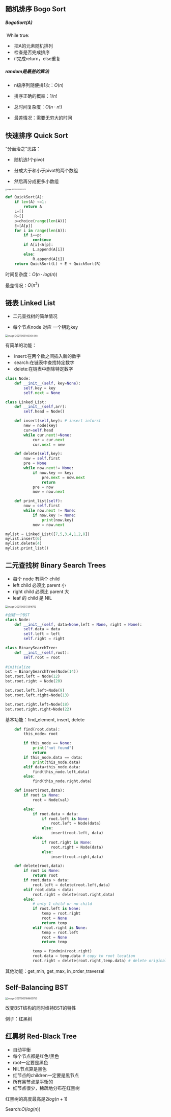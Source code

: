 ## 随机排序 Bogo Sort

##### BogoSort(A)

​	While true:

- ​		把A的元素随机排列
- ​		检查是否完成排序
- ​		if完成return，else重复

##### random是最差的算法

- ​	n级序列随便排1次：$O(n)$

- ​	排序正确的概率：$1/n!$

- ​	总时间复杂度：$O(n\cdot n!)$

- ​	最差情况：需要无穷大的时间



## 快速排序 Quick Sort

“分而治之"思路：

- ​	随机选1个pivot

- ​	分成大于和小于pivot的两个数组

- ​	然后再分成更多小数组

<img src="https://i.imgur.com/lByy4pg.png" alt="image-20211003135023717" style="zoom: 33%;" />

```python
def QuickSort(A):
    if len(A) <=1:
        return A
    L=[]
    R=[]
    p=choice(range(len(A)))
    E=[A[p]]
    for i in range(len(A)):
        if i==p:
            continue
        if A[i]<A[p]:
            L.append(A[i])
        else:
            R.append(A[i])
    return QuickSort(L) + E + QuickSort(R)
```

时间复杂度：$O(n\cdot log(n))$

最差情况：$O(n^2)$



## 链表 Linked List

- 二元查找树的简单情况

- 每个节点node 对应 一个钥匙key

<img src="https://i.imgur.com/XDHQ1SW.png" alt="image-20211003140304448" style="zoom:50%;" />

有简单的功能：

- ​	insert:在两个数之间插入新的数字
- ​	search:在链表中查找特定数字
- ​	delete:在链表中删除特定数字

```python
class Node:
    def __init__(self, key=None):
        self.key = key
        self.next = None

class Linked_List:
    def __init__(self,arr):
        self.head = Node()

    def insert(self,key): # insert inforst
        new = node(key)
        cur=self.head
        while cur.next!=None:
            cur = cur.next
            cur.next = new

    def delete(self,key):
        now = self.first
        pre = None
        while now.next!= None:
            if now.key == key:
                pre.next = now.next
                return
            pre = now
            now = now.next

    def print_list(self):
        now = self.first
        while now.next != None:
            if now.key != None:
                print(now.key)
            now = now.next

mylist = Linked_List([7,5,3,4,1,2,8])
mylist.insert(6)
mylist.delete(4)
mylist.print_list()
```



## 二元查找树 Binary Search Trees

- 每个 node 有两个 child
- left child 必须比 parent 小
- right child 必须比 parent 大
- leaf 的 child 是 NIL

<img src="https://i.imgur.com/FWisH46.png" alt="image-20211003172916712" style="zoom: 50%;" />

```python
#创建一个BST
class Node:
    def __init__(self, data=None,left = None, right = None):
        self.data = data
        self.left = left
        self.right = right

class BinarySearchTree:
    def __init__(self,root):
        self.root = root
        
#initialize
bst = BinarySearchTree(Node(14))
bst.root.left = Node(12)
bst.root.right = Node(20)

bst.root.left.left=Node(9)
bst.root.left.right=Node(13)

bst.root.right.left=Node(18)
bst.root.right.right=Node(22)
```

基本功能：find_element, insert, delete

```python
    def find(root,data):
        this_node= root

        if this_node == None:
            print("not found")
            return
        if this_node.data == data:
            print(this_node.data)
        elif data<this_node.data:
            find(this_node.left,data)
        else:
            find(this_node.right,data)

    def insert(root,data):
        if root is None:
            root = Node(val)

        else:
            if root.data > data:
                if root.left is None:
                    root.left = Node(data)
                else:
                    insert(root.left, data)
            else:
                if root.right is None:
                    root.right = Node(data)
                else:
                    insert(root.right,data)

    def delete(root,data):
        if root is None:
            return root
        if root.data > data:
            root.left = delete(root.left,data)
        elif root.data < data:
            root.right = delete(root.right,data)
        else:
            # only 1 child or no child
            if root.left is None:
                temp = root.right
                root = None
                return temp
            elif root.right is None:
                temp = root.left
                root = None
                return temp

            temp = findmin(root.right)
            root.data = temp.data # copy to root location
            root.right = delete(root.right,temp.data) # delete original in order successor 
```

其他功能：get_min, get_max, in_order_traversal



## Self-Balancing BST

<img src="https://i.imgur.com/8P79b3f.png" alt="image-20211003184600753" style="zoom:50%;" />

改变BST结构的同时维持BST的特性

例子：红黑树



## 红黑树 Red-Black Tree

- 自动平衡
- 每个节点都是红色/黑色
- root一定要是黑色
- NIL节点算是黑色
- 红节点的children一定要是黑节点
- 所有黑节点是平衡的
- 红节点很少，稀疏地分布在红黑树

红黑树的高度最高是$2log(n+1)$

Search:$O(log(n))$

